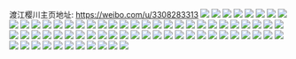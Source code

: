 渡江樱川主页地址: https://weibo.com/u/3308283313 
![](https://wx4.sinaimg.cn/mw2000/c53065b1ly1h90rp6tb02j20u0140dn8.jpg) 
![](https://wx4.sinaimg.cn/mw2000/c53065b1ly1h90rp8ceu2j20t20snq8w.jpg) 
![](https://wx4.sinaimg.cn/mw2000/c53065b1ly1h90rp7ppb7j20u90u0tg4.jpg) 
![](https://wx4.sinaimg.cn/mw2000/c53065b1ly1h90rp9a5oij20u014010y.jpg) 
![](https://wx4.sinaimg.cn/mw2000/c53065b1ly1h90rpa3kx7j21400u0105.jpg) 
![](https://wx4.sinaimg.cn/mw2000/c53065b1ly1h90rp5br42j21400u0jzg.jpg) 
![](https://wx4.sinaimg.cn/mw2000/c53065b1ly1h90rpavl0wj20u0140gt9.jpg) 
![](https://wx4.sinaimg.cn/mw2000/c53065b1ly1h90rpbtsjbj20u012odov.jpg) 
![](https://wx4.sinaimg.cn/mw2000/c53065b1ly1h90rp64ff3j20u0140q95.jpg) 
![](https://wx4.sinaimg.cn/mw2000/c53065b1ly1h90rfx6buhj20u01hcdmk.jpg) 
![](https://wx4.sinaimg.cn/mw2000/c53065b1ly1h90rfz48qoj20u0140dmi.jpg) 
![](https://wx4.sinaimg.cn/mw2000/c53065b1ly1h90rfye2xij20u0140gqd.jpg) 
![](https://wx4.sinaimg.cn/mw2000/c53065b1ly1h90rgp3f0ij20u0140gt3.jpg) 
![](https://wx4.sinaimg.cn/mw2000/c53065b1ly1h8dcckul92j217r0wt4cu.jpg) 
![](https://wx4.sinaimg.cn/mw2000/c53065b1ly1h8dcckde5gj216o1kw4qp.jpg) 
![](https://wx4.sinaimg.cn/mw2000/c53065b1ly1h8dccoc2y8j22d035c7wj.jpg) 
![](https://wx4.sinaimg.cn/mw2000/c53065b1ly1h8dccl5rmyj21ir1m47nz.jpg) 
![](https://wx4.sinaimg.cn/mw2000/c53065b1ly1h8dccpoc27j23342bc000.jpg) 
![](https://wx4.sinaimg.cn/mw2000/c53065b1ly1h8dccn2m3zj235c2d0hdu.jpg) 
![](https://wx4.sinaimg.cn/mw2000/c53065b1ly1h8dccqqv2ij22bc3347wi.jpg) 
![](https://wx4.sinaimg.cn/mw2000/c53065b1ly1h8dcctccslj22d035c7wj.jpg) 
![](https://wx4.sinaimg.cn/mw2000/c53065b1ly1h8dccrx8pij22c0340hdu.jpg) 
![](https://wx4.sinaimg.cn/mw2000/c53065b1ly1h726xpryk3j20u0140jtn.jpg) 
![](https://wx4.sinaimg.cn/mw2000/c53065b1ly1h726xqb6x3j20u015541f.jpg) 
![](https://wx4.sinaimg.cn/mw2000/c53065b1ly1h726xr07u8j20u0140tek.jpg) 
![](https://wx4.sinaimg.cn/mw2000/c53065b1ly1h726xp7etbj20u011qgth.jpg) 
![](https://wx4.sinaimg.cn/mw2000/c53065b1ly1h6zf1oiie3j20u00u00yc.jpg) 
![](https://wx4.sinaimg.cn/mw2000/c53065b1ly1h6zf1p8s1fj20u00u0n4c.jpg) 
![](https://wx4.sinaimg.cn/mw2000/c53065b1ly1h6zf1pzqecj20u00u07c7.jpg) 
![](https://wx4.sinaimg.cn/mw2000/c53065b1ly1h6zf1qrowzj20u00tzdh8.jpg) 
![](https://wx4.sinaimg.cn/mw2000/c53065b1ly1h6zf1nshkoj20u0140n35.jpg) 
![](https://wx4.sinaimg.cn/mw2000/c53065b1ly1h6zf1ruy9wj20u014042y.jpg) 
![](https://wx4.sinaimg.cn/mw2000/c53065b1ly1h6zf1smktej20u0140djk.jpg) 
![](https://wx4.sinaimg.cn/mw2000/c53065b1ly1h6zf1tp36vj20u01400x0.jpg) 
![](https://wx4.sinaimg.cn/mw2000/c53065b1ly1h6zf1u8anhj20u00u042v.jpg) 
![](https://wx4.sinaimg.cn/mw2000/c53065b1ly1h61nbxruh4j227o1nr1kx.jpg) 
![](https://wx4.sinaimg.cn/mw2000/c53065b1ly1h5qtx1ybszj20u00x9agh.jpg) 
![](https://wx4.sinaimg.cn/mw2000/c53065b1ly1h5qtxafgexj20u00z0qbz.jpg) 
![](https://wx4.sinaimg.cn/mw2000/c53065b1ly1h5qtxd0j85j20u00urdmw.jpg) 
![](https://wx4.sinaimg.cn/mw2000/c53065b1ly1h5qtxgj329j20u013i12m.jpg) 
![](https://wx4.sinaimg.cn/mw2000/c53065b1ly1h5qtxvf6ycj20u0140ds3.jpg) 
![](https://wx4.sinaimg.cn/mw2000/c53065b1ly1h5qtxjktqwj20u0140n5w.jpg) 
![](https://wx4.sinaimg.cn/mw2000/c53065b1ly1h5qtwwulkhj20u0140jzf.jpg) 
![](https://wx4.sinaimg.cn/mw2000/c53065b1ly1h5qtxlx3rqj20u0140jxk.jpg) 
![](https://wx4.sinaimg.cn/mw2000/c53065b1ly1h5qtxo4wu4j20u0140dne.jpg) 
![](https://wx4.sinaimg.cn/mw2000/c53065b1ly1h48jce5t03j21400u0ad4.jpg) 
![](https://wx4.sinaimg.cn/mw2000/c53065b1ly1h48jci353xj20ts0yo79x.jpg) 
![](https://wx4.sinaimg.cn/mw2000/c53065b1ly1h48jcg643hj21400u046i.jpg) 
![](https://wx4.sinaimg.cn/mw2000/c53065b1ly1h48jcjrfhij20u014043j.jpg) 
![](https://wx4.sinaimg.cn/mw2000/c53065b1ly1h48jcjam5mj21400u0ajv.jpg) 
![](https://wx4.sinaimg.cn/mw2000/c53065b1ly1h48jcdl63xj20u0140wl4.jpg) 
![](https://wx4.sinaimg.cn/mw2000/c53065b1ly1h48jchh2guj20u011iwq5.jpg) 
![](https://wx4.sinaimg.cn/mw2000/c53065b1ly1h48jcevxi0j20vf0u0n3f.jpg) 
![](https://wx4.sinaimg.cn/mw2000/c53065b1ly1h48jckiontj20u0140q9j.jpg) 
![](https://wx4.sinaimg.cn/mw2000/c53065b1ly1h3obx73570j20u00u00yh.jpg) 
![](https://wx4.sinaimg.cn/mw2000/c53065b1ly1h3obxbqpynj20u0140aj6.jpg) 
![](https://wx4.sinaimg.cn/mw2000/c53065b1ly1h3obx7ztn1j21900u07bv.jpg) 
![](https://wx4.sinaimg.cn/mw2000/c53065b1ly1h3obxaul7pj20u0140dpa.jpg) 
![](https://wx4.sinaimg.cn/mw2000/c53065b1ly1h3obx8jwzvj21900u0ago.jpg) 
![](https://wx4.sinaimg.cn/mw2000/c53065b1ly1h3obx91iomj20u0190gtk.jpg) 
![](https://wx4.sinaimg.cn/mw2000/c53065b1ly1h3obx9jppaj21900u0dmn.jpg) 
![](https://wx4.sinaimg.cn/mw2000/c53065b1ly1h3obx9ysm8j20u00u0jwd.jpg) 
![](https://wx4.sinaimg.cn/mw2000/c53065b1ly1h3obx6kgrpj20u0140jzi.jpg) 
![](https://wx4.sinaimg.cn/mw2000/c53065b1ly1h3ldu5buf1j20u00u0n5p.jpg) 
![](https://wx4.sinaimg.cn/mw2000/c53065b1ly1h3ldu65rqej20u0140tfm.jpg) 
![](https://wx4.sinaimg.cn/mw2000/c53065b1ly1h3ldu6m36cj21400u0th3.jpg) 
![](https://wx4.sinaimg.cn/mw2000/c53065b1ly1h3ldu88v61j21400u0qck.jpg) 
![](https://wx4.sinaimg.cn/mw2000/c53065b1ly1h3ldu6zdz9j20u0140tcn.jpg) 
![](https://wx4.sinaimg.cn/mw2000/c53065b1ly1h3ldu5rm62j20u0140q9b.jpg) 

